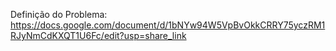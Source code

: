 Definição do Problema: https://docs.google.com/document/d/1bNYw94W5VpBvOkkCRRY75yczRM1RJyNmCdKXQT1U6Fc/edit?usp=share_link
